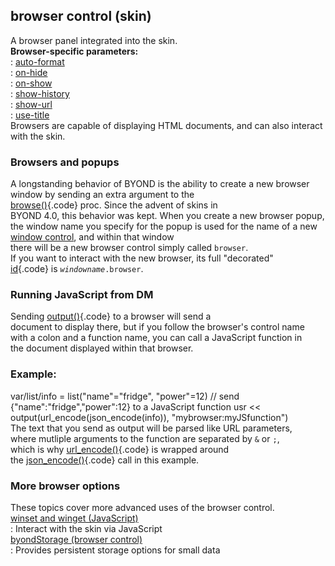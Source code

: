 ## browser control (skin)    
A browser panel integrated into the skin.    
**Browser-specific parameters:**    
:   [auto-format](/%7Bskin%7D/param/auto-format)    
:   [on-hide](/%7Bskin%7D/param/on-hide)    
:   [on-show](/%7Bskin%7D/param/on-show)    
:   [show-history](/%7Bskin%7D/param/show-history)    
:   [show-url](/%7Bskin%7D/param/show-url)    
:   [use-title](/%7Bskin%7D/param/use-title)    
Browsers are capable of displaying HTML documents, and can also interact    
with the skin.    
### Browsers and popups    
A longstanding behavior of BYOND is the ability to create a new browser    
window by sending an extra argument to the    
[browse()](/proc/browse){.code} proc. Since the advent of skins in    
BYOND 4.0, this behavior was kept. When you create a new browser popup,    
the window name you specify for the popup is used for the name of a new    
[window control](/%7Bskin%7D/control/main), and within that window    
there will be a new browser control simply called `browser`.    
If you want to interact with the new browser, its full \"decorated\"    
[id](/%7Bskin%7D/param/id){.code} is *`windowname`*`.browser`.    
### Running JavaScript from DM    
Sending [output()](/proc/output){.code} to a browser will send a    
document to display there, but if you follow the browser\'s control name    
with a colon and a function name, you can call a JavaScript function in    
the document displayed within that browser.    
### Example:    
var/list/info = list(\"name\"=\"fridge\", \"power\"=12) // send    
{\"name\":\"fridge\",\"power\":12} to a JavaScript function usr \<\<    
output(url_encode(json_encode(info)), \"mybrowser:myJSfunction\")    
The text that you send as output will be parsed like URL parameters,    
where mutliple arguments to the function are separated by `&` or `;`,    
which is why [url_encode()](/proc/url_encode){.code} is wrapped around    
the [json_encode()](/proc/json_encode){.code} call in this example.    
### More browser options    
These topics cover more advanced uses of the browser control.    
[winset and winget (JavaScript)](/%7Bskin%7D/control/browser/winset)    
:   Interact with the skin via JavaScript    
[byondStorage (browser control)](/%7Bskin%7D/control/browser/byondStorage)    
:   Provides persistent storage options for small data  